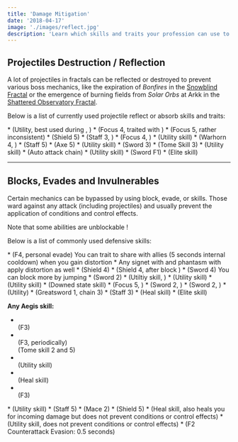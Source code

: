 ```yaml
---
title: 'Damage Mitigation'
date: '2018-04-17'
image: './images/reflect.jpg'
description: 'Learn which skills and traits your profession can use to avoid damaging mechanics.'
---
```


## Projectiles Destruction / Reflection

A lot of projectiles in fractals can be reflected or destroyed to prevent various boss mechanics, like the expiration of _Bonfires_ in the [Snowblind Fractal](https://discretize.eu/fractals/snowblind) or the emergence of burning fields from _Solar Orbs_ at Arkk in the [Shattered Observatory Fractal](https://discretize.eu/fractals/shattered-observatory).

Below is a list of currently used projectile reflect or absorb skills and traits:

<Grid>
<GridItem sm="4">
<Card specialization="Mesmer">
* <Skill id="10302"/> <Specialization disableText name="mesmer"/>   
(Utility, best used during <Skill id="29830" disableText/>, <Specialization disableText name="chronomancer" />)
* <Skill id="10186"/> <Specialization disableText name="mesmer"/>  
(Focus 4, traited with <Trait id="751" disableText/>)
* <Skill id="10282"/> <Specialization disableText name="mesmer"/>   
(Focus 5, rather inconsistent)
* <Skill id="30643"/> <Specialization disableText name="chronomancer"/>  
(Shield 5) 
</Card>
</GridItem>

<GridItem sm="4">
<Card specialization="Elementalist">
* <Skill id="5685"/> <Specialization disableText name="elementalist"/>  
(Staff 3, <Skill id="5495" disableText/>)
* <Skill id="5530"/> <Specialization disableText name="elementalist"/>  
(Focus 4, <Skill id="5494" disableText/>)
* <Skill id="30432"/> <Specialization disableText name="tempest"/>  
(Utility skill)
* <Skill id="29453"/> <Specialization disableText name="tempest"/>  
(Warhorn 4, <Skill id="5495" disableText/>)
</Card>
</GridItem>

<GridItem sm="4">
<Card specialization="Ranger">
* <Skill id="31496"/> <Specialization disableText name="druid"/>  
(Staff 5)
* <Skill id="12639"/> <Specialization disableText name="ranger"/>  
(Axe 5)
</Card>
</GridItem>

<GridItem sm="4">
<Card specialization="Guardian">
* <Skill id="9251"/> <Specialization disableText name="guardian"/>  
(Utility skill)
* <Skill id="9107"/> <Specialization disableText name="guardian"/>  
(Sword 3)
* <Skill id="42259"/> <Specialization disableText name="firebrand"/>  
(Tome Skill 3) 
</Card>
</GridItem>

<GridItem sm="4">
<Card specialization="Thief">
* <Skill id="14184"/> <Specialization disableText name="thief"/>  
(Utility skill)
* <Skill id="30434"/> <Specialization disableText name="daredevil"/>  
(Auto attack chain)
</Card>
</GridItem>

<GridItem sm="4">
<Card specialization="Warrior">
* <Skill id="30074"/> <Specialization disableText name="berserker"/>  
(Utility skill)
* <Skill id="30682"/> <Specialization disableText name="berserker"/>  
(Sword F1)
* <Skill id="45333"/> <Specialization disableText name="spellbreaker"/>  
(Elite skill)
</Card>
</GridItem>

</Grid>

---

## Blocks, Evades and Invulnerables

Certain mechanics can be bypassed by using block, evade, <Effect name="invulnerability"/> or <Boon name="aegis"/> skills. Those ward against any attack (including projectiles) and usually prevent the application of conditions and control effects.

<Message>
Note that some abilities are unblockable !
</Message>

Below is a list of commonly used defensive skills:

<Grid>

<GridItem sm="4">
<Card specialization="Mesmer">
* <Skill id="10192"/> <Specialization disableText name="mesmer"/>  
   (F4, personal evade)    
You can trait <Trait id="1852"/> to share <Boon name="aegis" disableText/> with allies (5 seconds internal cooldown) when you gain distortion
* Any signet with <Trait  id="713"/> and phantasm with <Trait disableText id="1866"/> apply distortion as well
* <Skill id="30769"/> <Specialization disableText name="chronomancer"/>  
(Shield 4)
* <Skill id="29649"/> <Specialization disableText name="chronomancer"/>  
(Shield 4, after block )
* <Skill id="10280"/> <Specialization disableText name="mesmer"/>  
(Sword 4)    
You can block more by jumping
* <Skill id="10334"/> <Specialization disableText name="mesmer"/>   
(Sword 2)
* <Skill id="29526"/> <Specialization disableText name="chronomancer"/>  
(Utiltiy skill, <Boon name="aegis" disableText/>)
</Card>
</GridItem>

<GridItem sm="4">
<Card specialization="Elementalist">
* <Skill id="5641"/> <Specialization disableText name="elementalist"/>  
(Utility skill)
* <Skill id="5554"/> <Specialization disableText name="elementalist"/>  
(Utility skill)
* <Skill id="5564"/> <Specialization disableText name="elementalist"/>  
(Downed state skill)
* <Skill id="5521"/> <Specialization disableText name="elementalist"/>  
(Focus 5, <Skill id="5495" disableText/>)
* <Skill name="Riptide" profession="elementalist"/> <Specialization disableText name="Weaver"/>  
(Sword 2, <Skill disableText name="Water Attunement" profession="elementalist"/>)
* <Skill name="Earthen Vortex" profession="elementalist"/> <Specialization disableText name="Weaver"/>  
(Sword 2, <Skill disableText name="Earth Attunement" profession="elementalist"/>)
</Card>
</GridItem>

<GridItem sm="4">
<Card specialization="Ranger">
* <Skill name="Signet of Stone" profession="Ranger"/> <Specialization disableText name="Ranger"/>  
(Utility)
* <Skill name="Power Stab" profession="Ranger"/> <Specialization disableText name="Ranger"/>  
(Greatsword 1, chain 3)
* <Skill name="Ancestral Grace" profession="Ranger"/> <Specialization disableText name="Druid"/>  
(Staff 3)
</Card>
</GridItem>

<GridItem sm="4">
<Card specialization="Guardian">
* <Skill id="9102"/> <Specialization disableText name="guardian"/>  
(Heal skill)
* <Skill id="9154"/> <Specialization disableText name="guardian"/>  
(Elite skill)

**Any Aegis skill:**
* <Skill id="9118"/> <Specialization disableText name="guardian"/>  
    (F3)
* <Skill id="42259"/> <Specialization disableText name="firebrand"/>  
    (F3, periodically)  
    (Tome skill 2 and 5)
* <Skill id="9084"/> <Specialization disableText name="guardian"/>  
    (Utility skill)
* <Skill id="41475"/> <Specialization disableText name="firebrand"/>  
    (Heal skill)
* <Skill id="30029"/> <Specialization disableText name="dragonhunter"/>  
(F3)
</Card>
</GridItem>

<GridItem sm="4">
<Card specialization="Thief">
* <Skill id="30661"/> <Specialization disableText name="daredevil"/>  
(Utility skill)
* <Skill id="30597"/> <Specialization disableText name="daredevil"/>  
(Staff 5)
</Card>
</GridItem>

<GridItem sm="4">
<Card specialization="Warrior">
* <Skill id="14507"/> <Specialization disableText name="warrior"/>  
(Mace 2)
* <Skill id="14362"/> <Specialization disableText name="warrior"/>   
(Shield 5)
* <Skill id="21815"/> <Specialization disableText name="warrior"/>  
(Heal skill, also heals you for incoming damage but does not prevent conditions or control effects)
* <Skill id="14392"/> <Specialization disableText name="warrior"/>  
(Utility skill, does not prevent conditions or control effects)
* <Skill id="44165"/> <Specialization disableText name="spellbreaker"/> (F2  Counterattack Evasion: 0.5 seconds)
 
</Card>
</GridItem>

</Grid>
